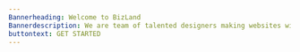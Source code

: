 ```yaml
---
Bannerheading: Welcome to BizLand
Bannerdescription: We are team of talented designers making websites with Bootstrap GET STARTED
buttontext: GET STARTED
---
```

